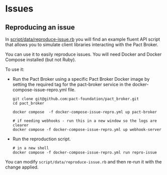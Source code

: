 # Issues

## Reproducing an issue

In [script/data/reproduce-issue.rb](script/data/reproduce-issue.rb) you will find an example fluent API script that allows you to simulate client libraries interacting with the Pact Broker.

You can use it to easily reproduce issues. You will need Docker and Docker Compose installed (but not Ruby).

To use it:

* Run the Pact Broker using a specific Pact Broker Docker image by setting the required tag for the pact-broker service in the docker-compose-issue-repro.yml file.

    ```
    git clone git@github.com:pact-foundation/pact_broker.git
    cd pact_broker

    docker compose  -f docker-compose-issue-repro.yml up pact-broker

    # if needing webhooks - run this in a new window so the logs are clearer
    docker compose -f docker-compose-issue-repro.yml up webhook-server

    ```

* Run the reproduction script.

    ```
    # in a new shell
    docker compose -f docker-compose-issue-repro.yml run repro-issue
    ```

You can modify `script/data/reproduce-issue.rb` and then re-run it with the change applied.
